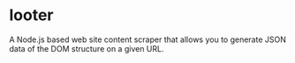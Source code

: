 looter
======

A Node.js based web site content scraper that allows you to generate JSON data of the DOM structure on a given URL.

